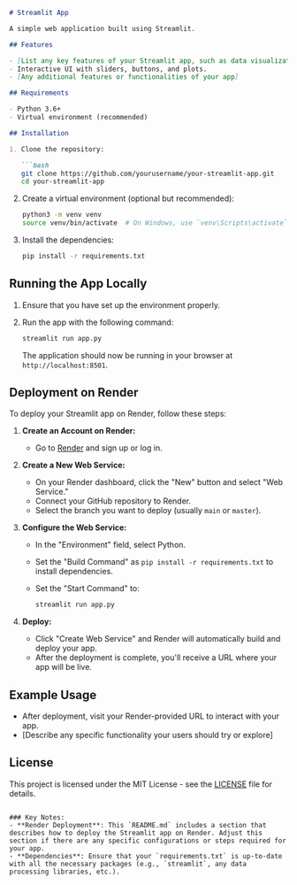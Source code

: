 ```markdown
# Streamlit App

A simple web application built using Streamlit.

## Features

- [List any key features of your Streamlit app, such as data visualization, interactivity, etc.]
- Interactive UI with sliders, buttons, and plots.
- [Any additional features or functionalities of your app]

## Requirements

- Python 3.6+
- Virtual environment (recommended)

## Installation

1. Clone the repository:

   ```bash
   git clone https://github.com/yourusername/your-streamlit-app.git
   cd your-streamlit-app
   ```

2. Create a virtual environment (optional but recommended):

   ```bash
   python3 -m venv venv
   source venv/bin/activate  # On Windows, use `venv\Scripts\activate`
   ```

3. Install the dependencies:

   ```bash
   pip install -r requirements.txt
   ```

## Running the App Locally

1. Ensure that you have set up the environment properly.
2. Run the app with the following command:

   ```bash
   streamlit run app.py
   ```

   The application should now be running in your browser at `http://localhost:8501`.

## Deployment on Render

To deploy your Streamlit app on Render, follow these steps:

1. **Create an Account on Render:**
   - Go to [Render](https://render.com/) and sign up or log in.

2. **Create a New Web Service:**
   - On your Render dashboard, click the "New" button and select "Web Service."
   - Connect your GitHub repository to Render.
   - Select the branch you want to deploy (usually `main` or `master`).

3. **Configure the Web Service:**
   - In the "Environment" field, select Python.
   - Set the "Build Command" as `pip install -r requirements.txt` to install dependencies.
   - Set the "Start Command" to:

     ```bash
     streamlit run app.py
     ```

4. **Deploy:**
   - Click "Create Web Service" and Render will automatically build and deploy your app.
   - After the deployment is complete, you'll receive a URL where your app will be live.

## Example Usage

- After deployment, visit your Render-provided URL to interact with your app.
- [Describe any specific functionality your users should try or explore]

## License

This project is licensed under the MIT License - see the [LICENSE](LICENSE) file for details.
```

### Key Notes:
- **Render Deployment**: This `README.md` includes a section that describes how to deploy the Streamlit app on Render. Adjust this section if there are any specific configurations or steps required for your app.
- **Dependencies**: Ensure that your `requirements.txt` is up-to-date with all the necessary packages (e.g., `streamlit`, any data processing libraries, etc.).

